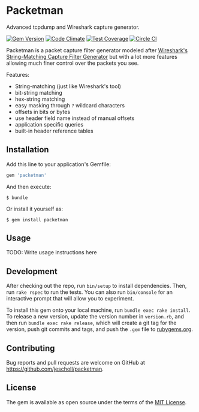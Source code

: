 # Packetman

Advanced tcpdump and Wireshark capture generator.

[![Gem Version](https://badge.fury.io/rb/packetman.svg)](http://badge.fury.io/rb/packetman) [![Code Climate](https://codeclimate.com/github/jescholl/packetman/badges/gpa.svg)](https://codeclimate.com/github/jescholl/packetman) [![Test Coverage](https://codeclimate.com/github/jescholl/packetman/badges/coverage.svg)](https://codeclimate.com/github/jescholl/packetman/coverage) [![Circle CI](https://circleci.com/gh/jescholl/packetman.svg?style=svg)](https://circleci.com/gh/jescholl/packetman)

Packetman is a packet capture filter generator modeled after [Wireshark's String-Matching Capture Filter Generator](https://www.wireshark.org/tools/string-cf.html) but with a lot more features allowing much finer control over the packets you see.

Features:
  * String-matching (just like Wireshark's tool)
  * bit-string matching
  * hex-string matching
  * easy masking through `?` wildcard characters
  * offsets in bits or bytes
  * use header field name instead of manual offsets
  * application specific queries
  * built-in header reference tables

## Installation

Add this line to your application's Gemfile:

```ruby
gem 'packetman'
```

And then execute:

    $ bundle

Or install it yourself as:

    $ gem install packetman

## Usage

TODO: Write usage instructions here

## Development

After checking out the repo, run `bin/setup` to install dependencies. Then, run `rake rspec` to run the tests. You can also run `bin/console` for an interactive prompt that will allow you to experiment.

To install this gem onto your local machine, run `bundle exec rake install`. To release a new version, update the version number in `version.rb`, and then run `bundle exec rake release`, which will create a git tag for the version, push git commits and tags, and push the `.gem` file to [rubygems.org](https://rubygems.org).

## Contributing

Bug reports and pull requests are welcome on GitHub at https://github.com/jescholl/packetman.


## License

The gem is available as open source under the terms of the [MIT License](http://opensource.org/licenses/MIT).


